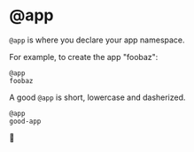 # @app

`@app` is where you declare your app namespace.

For example, to create the app "foobaz":

```arc
@app
foobaz
```

A good `@app` is short, lowercase and dasherized.

```arc
@app
good-app
```

&#x1f485;
